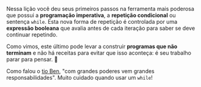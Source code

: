 Nessa lição você deu seus primeiros passos na ferramenta mais poderosa que possui a **programação imperativa**, a **repetição condicional** ou sentença `while`. Esta nova forma de repetição é controlada por uma **expressão booleana** que avalia antes de cada iteração para saber se deve continuar repetindo.

Como vimos, este último pode levar  a construir **programas que não terminam** e não há receitas para evitar que isso aconteça: é seu trabalho parar para pensar. :bow:

Como falou o [tio Ben](https://pt.wikipedia.org/wiki/Ben_Parker), "com grandes poderes vem grandes responsabilidades". Muito cuidado quando usar um `while`! 

